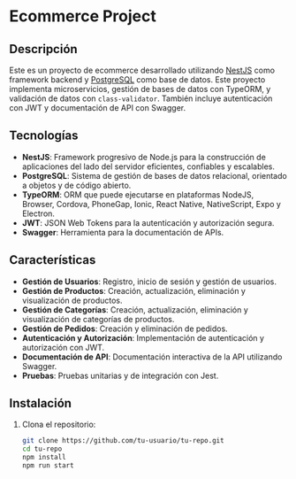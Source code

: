 # Ecommerce Project

## Descripción

Este es un proyecto de ecommerce desarrollado utilizando [NestJS](https://nestjs.com/) como framework backend y [PostgreSQL](https://www.postgresql.org/) como base de datos. Este proyecto implementa microservicios, gestión de bases de datos con TypeORM, y validación de datos con `class-validator`. También incluye autenticación con JWT y documentación de API con Swagger.

## Tecnologías

- **NestJS**: Framework progresivo de Node.js para la construcción de aplicaciones del lado del servidor eficientes, confiables y escalables.
- **PostgreSQL**: Sistema de gestión de bases de datos relacional, orientado a objetos y de código abierto.
- **TypeORM**: ORM que puede ejecutarse en plataformas NodeJS, Browser, Cordova, PhoneGap, Ionic, React Native, NativeScript, Expo y Electron.
- **JWT**: JSON Web Tokens para la autenticación y autorización segura.
- **Swagger**: Herramienta para la documentación de APIs.

## Características

- **Gestión de Usuarios**: Registro, inicio de sesión y gestión de usuarios.
- **Gestión de Productos**: Creación, actualización, eliminación y visualización de productos.
- **Gestión de Categorías**: Creación, actualización, eliminación y visualización de categorías de productos.
- **Gestión de Pedidos**: Creación y eliminación de pedidos.
- **Autenticación y Autorización**: Implementación de autenticación y autorización con JWT.
- **Documentación de API**: Documentación interactiva de la API utilizando Swagger.
- **Pruebas**: Pruebas unitarias y de integración con Jest.

## Instalación

1. Clona el repositorio:
   ```bash
   git clone https://github.com/tu-usuario/tu-repo.git
   cd tu-repo
   npm install
   npm run start
  ```

